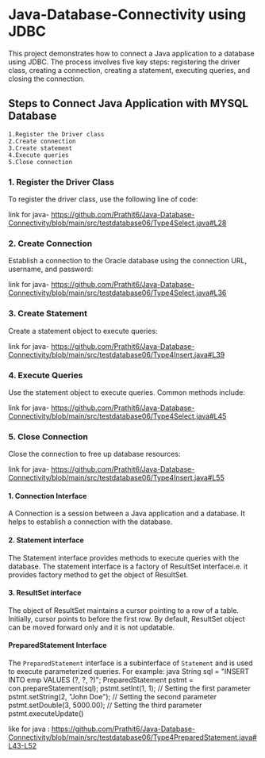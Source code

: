 # Java-Database-Connectivity using JDBC

This project demonstrates how to connect a Java application to a database using JDBC. The process involves five key steps: registering the driver class, creating a connection, creating a statement, executing queries, and closing the connection. 

## Steps to Connect Java Application with MYSQL Database
   
    1.Register the Driver class
    2.Create connection
    3.Create statement
    4.Execute queries
    5.Close connection

### 1. Register the Driver Class
To register the driver class, use the following line of code:

link for java-
https://github.com/Prathit6/Java-Database-Connectivity/blob/main/src/testdatabase06/Type4Select.java#L28

### 2. Create Connection
Establish a connection to the Oracle database using the connection URL, username, and password:

link for java-
https://github.com/Prathit6/Java-Database-Connectivity/blob/main/src/testdatabase06/Type4Select.java#L36

### 3. Create Statement
Create a statement object to execute queries:

link for java-
https://github.com/Prathit6/Java-Database-Connectivity/blob/main/src/testdatabase06/Type4Insert.java#L39

### 4. Execute Queries
Use the statement object to execute queries. Common methods include:

link for java-
https://github.com/Prathit6/Java-Database-Connectivity/blob/main/src/testdatabase06/Type4Select.java#L45

### 5. Close Connection
Close the connection to free up database resources:

link for java-
https://github.com/Prathit6/Java-Database-Connectivity/blob/main/src/testdatabase06/Type4Insert.java#L55

#### 1. Connection Interface
A Connection is a session between a Java application and a database. It helps to establish a connection with the database.

#### 2. Statement interface
The Statement interface provides methods to execute queries with the database. The statement interface is a factory of ResultSet interfacei.e. it provides factory method to get the object of ResultSet.

#### 3.  ResultSet interface
The object of ResultSet maintains a cursor pointing to a row of a table. Initially, cursor points to before the first row.
By default, ResultSet object can be moved forward only and it is not updatable.

#### PreparedStatement Interface

The `PreparedStatement` interface is a subinterface of `Statement` and is used to execute parameterized queries. For example:
java
String sql = "INSERT INTO emp VALUES (?, ?, ?)";
PreparedStatement pstmt = con.prepareStatement(sql);
pstmt.setInt(1, 1); // Setting the first parameter
pstmt.setString(2, "John Doe"); // Setting the second parameter
pstmt.setDouble(3, 5000.00); // Setting the third parameter
pstmt.executeUpdate()

like for java :
https://github.com/Prathit6/Java-Database-Connectivity/blob/main/src/testdatabase06/Type4PreparedStatement.java#L43-L52

